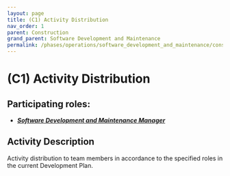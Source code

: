```yaml
---
layout: page
title: (C1) Activity Distribution
nav_order: 1
parent: Construction
grand_parent: Software Development and Maintenance
permalink: /phases/operations/software_development_and_maintenance/construction/c1/
---
```



# (C1) Activity Distribution

## Participating roles:
* <a href="/roles/">_**Software Development and Maintenance Manager**_</a>

## Activity Description
Activity distribution to team members in accordance to the specified roles in the current Development Plan.